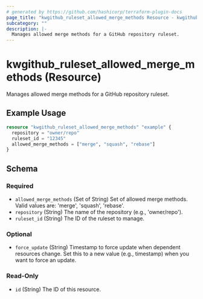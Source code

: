 ```yaml
---
# generated by https://github.com/hashicorp/terraform-plugin-docs
page_title: "kwgithub_ruleset_allowed_merge_methods Resource - kwgithub"
subcategory: ""
description: |-
  Manages allowed merge methods for a GitHub repository ruleset.
---
```


# kwgithub_ruleset_allowed_merge_methods (Resource)

Manages allowed merge methods for a GitHub repository ruleset.

## Example Usage

```terraform
resource "kwgithub_ruleset_allowed_merge_methods" "example" {
  repository = "owner/repo"
  ruleset_id = "12345"
  allowed_merge_methods = ["merge", "squash", "rebase"]
}
```

<!-- schema generated by tfplugindocs -->
## Schema

### Required

- `allowed_merge_methods` (Set of String) Set of allowed merge methods. Valid values are: 'merge', 'squash', 'rebase'.
- `repository` (String) The name of the repository (e.g., 'owner/repo').
- `ruleset_id` (String) The ID of the ruleset to manage.

### Optional

- `force_update` (String) Timestamp to force update when dependent resources change. Set this to a new value (e.g., timestamp) when you want to force an update.

### Read-Only

- `id` (String) The ID of this resource.
